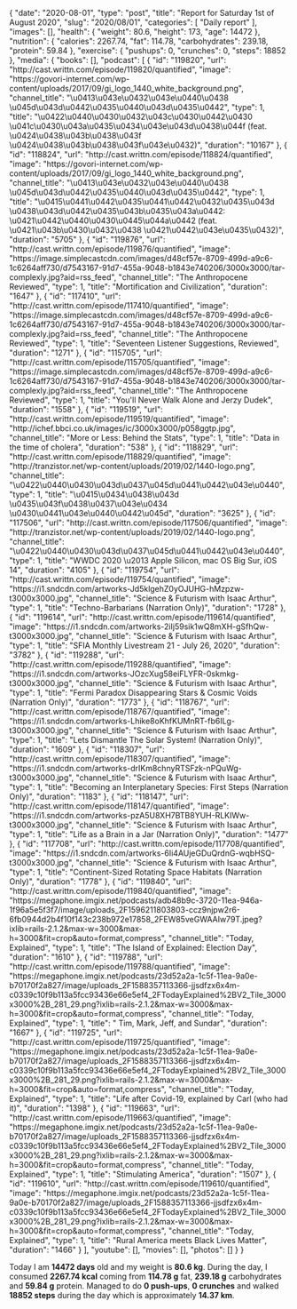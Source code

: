 {
    "date": "2020-08-01",
    "type": "post",
    "title": "Report for Saturday 1st of August 2020",
    "slug": "2020\/08\/01",
    "categories": [
        "Daily report"
    ],
    "images": [],
    "health": {
        "weight": 80.6,
        "height": 173,
        "age": 14472
    },
    "nutrition": {
        "calories": 2267.74,
        "fat": 114.78,
        "carbohydrates": 239.18,
        "protein": 59.84
    },
    "exercise": {
        "pushups": 0,
        "crunches": 0,
        "steps": 18852
    },
    "media": {
        "books": [],
        "podcast": [
            {
                "id": "119820",
                "url": "http:\/\/cast.writtn.com\/episode\/119820\/quantified",
                "image": "https:\/\/govori-internet.com\/wp-content\/uploads\/2017\/09\/gi_logo_1440_white_background.png",
                "channel_title": "\u0413\u043e\u0432\u043e\u0440\u0438 \u045d\u043d\u0442\u0435\u0440\u043d\u0435\u0442",
                "type": 1,
                "title": "\u0422\u0440\u0430\u0432\u043c\u0430\u0442\u0430 \u041c\u0430\u043a\u0435\u0434\u043e\u043d\u0438\u044f (feat. \u0424\u0438\u043b\u0438\u043f \u0424\u0438\u043b\u0438\u043f\u043e\u0432)",
                "duration": "10167"
            },
            {
                "id": "118824",
                "url": "http:\/\/cast.writtn.com\/episode\/118824\/quantified",
                "image": "https:\/\/govori-internet.com\/wp-content\/uploads\/2017\/09\/gi_logo_1440_white_background.png",
                "channel_title": "\u0413\u043e\u0432\u043e\u0440\u0438 \u045d\u043d\u0442\u0435\u0440\u043d\u0435\u0442",
                "type": 1,
                "title": "\u0415\u0441\u0442\u0435\u0441\u0442\u0432\u0435\u043d \u0438\u043d\u0442\u0435\u043b\u0435\u043a\u0442: \u0421\u0442\u0440\u0430\u0445\u044a\u0442 (feat. \u0421\u043b\u0430\u0432\u0438 \u0421\u0442\u043e\u0435\u0432)",
                "duration": "5705"
            },
            {
                "id": "119876",
                "url": "http:\/\/cast.writtn.com\/episode\/119876\/quantified",
                "image": "https:\/\/image.simplecastcdn.com\/images\/d48cf57e-8709-499d-a9c6-1c6264aff730\/d7543167-91d7-455a-9048-b1843e740206\/3000x3000\/tar-complexly.jpg?aid=rss_feed",
                "channel_title": "The Anthropocene Reviewed",
                "type": 1,
                "title": "Mortification and Civilization",
                "duration": "1647"
            },
            {
                "id": "117410",
                "url": "http:\/\/cast.writtn.com\/episode\/117410\/quantified",
                "image": "https:\/\/image.simplecastcdn.com\/images\/d48cf57e-8709-499d-a9c6-1c6264aff730\/d7543167-91d7-455a-9048-b1843e740206\/3000x3000\/tar-complexly.jpg?aid=rss_feed",
                "channel_title": "The Anthropocene Reviewed",
                "type": 1,
                "title": "Seventeen Listener Suggestions, Reviewed",
                "duration": "1271"
            },
            {
                "id": "115705",
                "url": "http:\/\/cast.writtn.com\/episode\/115705\/quantified",
                "image": "https:\/\/image.simplecastcdn.com\/images\/d48cf57e-8709-499d-a9c6-1c6264aff730\/d7543167-91d7-455a-9048-b1843e740206\/3000x3000\/tar-complexly.jpg?aid=rss_feed",
                "channel_title": "The Anthropocene Reviewed",
                "type": 1,
                "title": "You'll Never Walk Alone and Jerzy Dudek",
                "duration": "1558"
            },
            {
                "id": "119519",
                "url": "http:\/\/cast.writtn.com\/episode\/119519\/quantified",
                "image": "http:\/\/ichef.bbci.co.uk\/images\/ic\/3000x3000\/p058ggtp.jpg",
                "channel_title": "More or Less: Behind the Stats",
                "type": 1,
                "title": "Data in the time of cholera",
                "duration": "538"
            },
            {
                "id": "118829",
                "url": "http:\/\/cast.writtn.com\/episode\/118829\/quantified",
                "image": "http:\/\/tranzistor.net\/wp-content\/uploads\/2019\/02\/1440-logo.png",
                "channel_title": "\u0422\u0440\u0430\u043d\u0437\u045d\u0441\u0442\u043e\u0440",
                "type": 1,
                "title": "\u0415\u0434\u0438\u043d \u0435\u043f\u0438\u0437\u043e\u0434 \u0430\u0441\u043e\u0440\u0442\u045d",
                "duration": "3625"
            },
            {
                "id": "117506",
                "url": "http:\/\/cast.writtn.com\/episode\/117506\/quantified",
                "image": "http:\/\/tranzistor.net\/wp-content\/uploads\/2019\/02\/1440-logo.png",
                "channel_title": "\u0422\u0440\u0430\u043d\u0437\u045d\u0441\u0442\u043e\u0440",
                "type": 1,
                "title": "WWDC 2020 \u2013 Apple Silicon, mac OS Big Sur, iOS 14",
                "duration": "4105"
            },
            {
                "id": "119754",
                "url": "http:\/\/cast.writtn.com\/episode\/119754\/quantified",
                "image": "https:\/\/i1.sndcdn.com\/artworks-Jd5klgehZ0yOJUHG-hMzpzw-t3000x3000.jpg",
                "channel_title": "Science & Futurism with Isaac Arthur",
                "type": 1,
                "title": "Techno-Barbarians (Narration Only)",
                "duration": "1728"
            },
            {
                "id": "119614",
                "url": "http:\/\/cast.writtn.com\/episode\/119614\/quantified",
                "image": "https:\/\/i1.sndcdn.com\/artworks-2iIj59sik1wQ8mXH-gSfhQw-t3000x3000.jpg",
                "channel_title": "Science & Futurism with Isaac Arthur",
                "type": 1,
                "title": "SFIA Monthly Livestream 21 - July 26, 2020",
                "duration": "3782"
            },
            {
                "id": "119288",
                "url": "http:\/\/cast.writtn.com\/episode\/119288\/quantified",
                "image": "https:\/\/i1.sndcdn.com\/artworks-JOzcXug58eiFLYFR-0skmkg-t3000x3000.jpg",
                "channel_title": "Science & Futurism with Isaac Arthur",
                "type": 1,
                "title": "Fermi Paradox Disappearing Stars & Cosmic Voids (Narration Only)",
                "duration": "1773"
            },
            {
                "id": "118767",
                "url": "http:\/\/cast.writtn.com\/episode\/118767\/quantified",
                "image": "https:\/\/i1.sndcdn.com\/artworks-Lhike8oKhfKUMnRT-fb6ILg-t3000x3000.jpg",
                "channel_title": "Science & Futurism with Isaac Arthur",
                "type": 1,
                "title": "Lets Dismantle The Solar System! (Narration Only)",
                "duration": "1609"
            },
            {
                "id": "118307",
                "url": "http:\/\/cast.writtn.com\/episode\/118307\/quantified",
                "image": "https:\/\/i1.sndcdn.com\/artworks-drIKm8chnyRTSFzk-nPQuWg-t3000x3000.jpg",
                "channel_title": "Science & Futurism with Isaac Arthur",
                "type": 1,
                "title": "Becoming an Interplanetary Species: First Steps (Narration Only)",
                "duration": "1183"
            },
            {
                "id": "118147",
                "url": "http:\/\/cast.writtn.com\/episode\/118147\/quantified",
                "image": "https:\/\/i1.sndcdn.com\/artworks-pzA5U8XH7BTB8YUH-RLKIWw-t3000x3000.jpg",
                "channel_title": "Science & Futurism with Isaac Arthur",
                "type": 1,
                "title": "Life as a Brain in a Jar (Narration Only)",
                "duration": "1477"
            },
            {
                "id": "117708",
                "url": "http:\/\/cast.writtn.com\/episode\/117708\/quantified",
                "image": "https:\/\/i1.sndcdn.com\/artworks-6Ii4AUjeGDuQrdnG-wqbHSQ-t3000x3000.jpg",
                "channel_title": "Science & Futurism with Isaac Arthur",
                "type": 1,
                "title": "Continent-Sized Rotating Space Habitats (Narration Only)",
                "duration": "1778"
            },
            {
                "id": "119840",
                "url": "http:\/\/cast.writtn.com\/episode\/119840\/quantified",
                "image": "https:\/\/megaphone.imgix.net\/podcasts\/adb48b9c-3720-11ea-946a-1f96a5e5f3f7\/image\/uploads_2F1596211803803-ccz9njpw2r6-6fb0944d2b4f10f143c238b972e17858_2FEW85veGWAAIw79T.jpeg?ixlib=rails-2.1.2&max-w=3000&max-h=3000&fit=crop&auto=format,compress",
                "channel_title": "Today, Explained",
                "type": 1,
                "title": "The Island of Explained: Election Day",
                "duration": "1610"
            },
            {
                "id": "119788",
                "url": "http:\/\/cast.writtn.com\/episode\/119788\/quantified",
                "image": "https:\/\/megaphone.imgix.net\/podcasts\/23d52a2a-1c5f-11ea-9a0e-b70170f2a827\/image\/uploads_2F1588357113366-jjsdfzx6x4m-c0339c10f9b113a5fcc93436e66e5ef4_2FTodayExplained%2BV2_Tile_3000x3000%2B_281_29.png?ixlib=rails-2.1.2&max-w=3000&max-h=3000&fit=crop&auto=format,compress",
                "channel_title": "Today, Explained",
                "type": 1,
                "title": " Tim, Mark, Jeff, and Sundar",
                "duration": "1667"
            },
            {
                "id": "119725",
                "url": "http:\/\/cast.writtn.com\/episode\/119725\/quantified",
                "image": "https:\/\/megaphone.imgix.net\/podcasts\/23d52a2a-1c5f-11ea-9a0e-b70170f2a827\/image\/uploads_2F1588357113366-jjsdfzx6x4m-c0339c10f9b113a5fcc93436e66e5ef4_2FTodayExplained%2BV2_Tile_3000x3000%2B_281_29.png?ixlib=rails-2.1.2&max-w=3000&max-h=3000&fit=crop&auto=format,compress",
                "channel_title": "Today, Explained",
                "type": 1,
                "title": "Life after Covid-19, explained by Carl (who had it)",
                "duration": "1398"
            },
            {
                "id": "119663",
                "url": "http:\/\/cast.writtn.com\/episode\/119663\/quantified",
                "image": "https:\/\/megaphone.imgix.net\/podcasts\/23d52a2a-1c5f-11ea-9a0e-b70170f2a827\/image\/uploads_2F1588357113366-jjsdfzx6x4m-c0339c10f9b113a5fcc93436e66e5ef4_2FTodayExplained%2BV2_Tile_3000x3000%2B_281_29.png?ixlib=rails-2.1.2&max-w=3000&max-h=3000&fit=crop&auto=format,compress",
                "channel_title": "Today, Explained",
                "type": 1,
                "title": "Stimulating America",
                "duration": "1507"
            },
            {
                "id": "119610",
                "url": "http:\/\/cast.writtn.com\/episode\/119610\/quantified",
                "image": "https:\/\/megaphone.imgix.net\/podcasts\/23d52a2a-1c5f-11ea-9a0e-b70170f2a827\/image\/uploads_2F1588357113366-jjsdfzx6x4m-c0339c10f9b113a5fcc93436e66e5ef4_2FTodayExplained%2BV2_Tile_3000x3000%2B_281_29.png?ixlib=rails-2.1.2&max-w=3000&max-h=3000&fit=crop&auto=format,compress",
                "channel_title": "Today, Explained",
                "type": 1,
                "title": "Rural America meets Black Lives Matter",
                "duration": "1466"
            }
        ],
        "youtube": [],
        "movies": [],
        "photos": []
    }
}

Today I am <strong>14472 days</strong> old and my weight is <strong>80.6 kg</strong>. During the day, I consumed <strong>2267.74 kcal</strong> coming from <strong>114.78 g</strong> fat, <strong>239.18 g</strong> carbohydrates and <strong>59.84 g</strong> protein. Managed to do <strong>0 push-ups</strong>, <strong>0 crunches</strong> and walked <strong>18852 steps</strong> during the day which is approximately <strong>14.37 km</strong>.